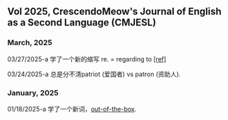 ## Vol 2025, CrescendoMeow's Journal of English as a Second Language (CMJESL)

### March, 2025

03/27/2025-a 学了一个新的缩写 re. = regarding to [[ref]](https://english.stackexchange.com/questions/2517/regarding-re-what-is-the-correct-usage-in-an-email-subject-line)

03/24/2025-a 总是分不清patriot (爱国者) vs patron (资助人).

### January, 2025

01/18/2025-a 学了一个新词，[out-of-the-box](https://en.wikipedia.org/wiki/Out_of_the_box_(feature)).

